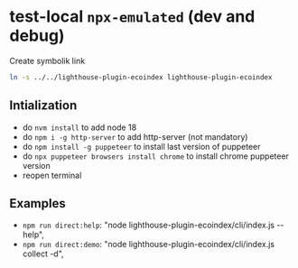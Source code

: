 # test-local `npx-emulated` (dev and debug)

Create symbolik link
```bash
ln -s ../../lighthouse-plugin-ecoindex lighthouse-plugin-ecoindex
```

## Intialization
- do `nvm install` to add node 18
- do `npm i -g http-server` to add http-server (not mandatory)
- do `npm install -g puppeteer` to install last version of puppeteer
- do `npx puppeteer browsers install chrome` to install chrome puppeteer version
- reopen terminal

## Examples

- `npm run direct:help`: "node lighthouse-plugin-ecoindex/cli/index.js --help",
- `npm run direct:demo`: "node lighthouse-plugin-ecoindex/cli/index.js collect -d",

